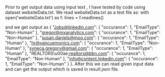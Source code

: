 Prior to get output data using input text , I have tested by code using dataset websiteData.txt. We read websiteData.txt as a test file as:
with open('websiteData.txt') as f:
    lines = f.readlines()
   
and we get output as
{
    "Jobs@linkedin.com": {
        "occurance": 1,
        "EmailType": "Non-Human"
    },
    "gregor@mxanalytics.com": {
        "occurance": 1,
        "EmailType": "Non-Human"
    },
    "susan.daniels@moo.com": {
        "occurance": 1,
        "EmailType": "Human"
    },
    "hr@vancuemonics.com": {
        "occurance": 1,
        "EmailType": "Non-Human"
    },
    "syneca.gregory@gmail.com": {
        "occurance": 1,
        "EmailType": "Human"
    },
    "REALTORS\u00ae;realtors@bbn.com": {
        "occurance": 1,
        "EmailType": "Non-Human"
    },
    "info@content.linkedin.com": {
        "occurance": 1,
        "EmailType": "Non-Human"
    }
}.
After this we can read given input data and can get the output which is saved in result.json file.
